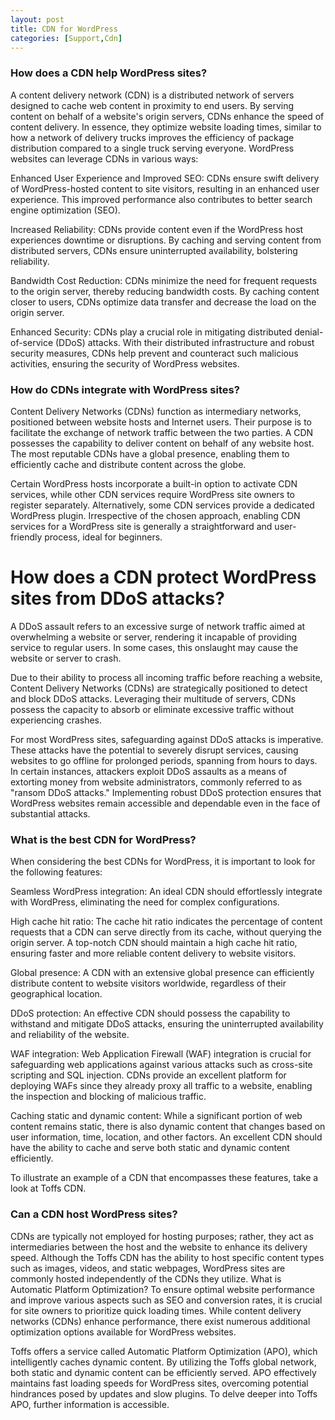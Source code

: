 ```yaml
---
layout: post
title: CDN for WordPress
categories: [Support,Cdn]
---
```


### How does a CDN help WordPress sites?
A content delivery network (CDN) is a distributed network of servers designed to cache web content in proximity to end users. By serving content on behalf of a website's origin servers, CDNs enhance the speed of content delivery. In essence, they optimize website loading times, similar to how a network of delivery trucks improves the efficiency of package distribution compared to a single truck serving everyone. WordPress websites can leverage CDNs in various ways:

Enhanced User Experience and Improved SEO: CDNs ensure swift delivery of WordPress-hosted content to site visitors, resulting in an enhanced user experience. This improved performance also contributes to better search engine optimization (SEO).

Increased Reliability: CDNs provide content even if the WordPress host experiences downtime or disruptions. By caching and serving content from distributed servers, CDNs ensure uninterrupted availability, bolstering reliability.

Bandwidth Cost Reduction: CDNs minimize the need for frequent requests to the origin server, thereby reducing bandwidth costs. By caching content closer to users, CDNs optimize data transfer and decrease the load on the origin server.

Enhanced Security: CDNs play a crucial role in mitigating distributed denial-of-service (DDoS) attacks. With their distributed infrastructure and robust security measures, CDNs help prevent and counteract such malicious activities, ensuring the security of WordPress websites.

### How do CDNs integrate with WordPress sites?
Content Delivery Networks (CDNs) function as intermediary networks, positioned between website hosts and Internet users. Their purpose is to facilitate the exchange of network traffic between the two parties. A CDN possesses the capability to deliver content on behalf of any website host. The most reputable CDNs have a global presence, enabling them to efficiently cache and distribute content across the globe.

Certain WordPress hosts incorporate a built-in option to activate CDN services, while other CDN services require WordPress site owners to register separately. Alternatively, some CDN services provide a dedicated WordPress plugin. Irrespective of the chosen approach, enabling CDN services for a WordPress site is generally a straightforward and user-friendly process, ideal for beginners.

# How does a CDN protect WordPress sites from DDoS attacks?
A DDoS assault refers to an excessive surge of network traffic aimed at overwhelming a website or server, rendering it incapable of providing service to regular users. In some cases, this onslaught may cause the website or server to crash.

Due to their ability to process all incoming traffic before reaching a website, Content Delivery Networks (CDNs) are strategically positioned to detect and block DDoS attacks. Leveraging their multitude of servers, CDNs possess the capacity to absorb or eliminate excessive traffic without experiencing crashes.

For most WordPress sites, safeguarding against DDoS attacks is imperative. These attacks have the potential to severely disrupt services, causing websites to go offline for prolonged periods, spanning from hours to days. In certain instances, attackers exploit DDoS assaults as a means of extorting money from website administrators, commonly referred to as "ransom DDoS attacks." Implementing robust DDoS protection ensures that WordPress websites remain accessible and dependable even in the face of substantial attacks.


### What is the best CDN for WordPress?
When considering the best CDNs for WordPress, it is important to look for the following features:

Seamless WordPress integration: An ideal CDN should effortlessly integrate with WordPress, eliminating the need for complex configurations.

High cache hit ratio: The cache hit ratio indicates the percentage of content requests that a CDN can serve directly from its cache, without querying the origin server. A top-notch CDN should maintain a high cache hit ratio, ensuring faster and more reliable content delivery to website visitors.

Global presence: A CDN with an extensive global presence can efficiently distribute content to website visitors worldwide, regardless of their geographical location.

DDoS protection: An effective CDN should possess the capability to withstand and mitigate DDoS attacks, ensuring the uninterrupted availability and reliability of the website.

WAF integration: Web Application Firewall (WAF) integration is crucial for safeguarding web applications against various attacks such as cross-site scripting and SQL injection. CDNs provide an excellent platform for deploying WAFs since they already proxy all traffic to a website, enabling the inspection and blocking of malicious traffic.

Caching static and dynamic content: While a significant portion of web content remains static, there is also dynamic content that changes based on user information, time, location, and other factors. An excellent CDN should have the ability to cache and serve both static and dynamic content efficiently.

To illustrate an example of a CDN that encompasses these features, take a look at Toffs CDN.

### Can a CDN host WordPress sites?
CDNs are typically not employed for hosting purposes; rather, they act as intermediaries between the host and the website to enhance its delivery speed. Although the Toffs CDN has the ability to host specific content types such as images, videos, and static webpages, WordPress sites are commonly hosted independently of the CDNs they utilize.
What is Automatic Platform Optimization?
To ensure optimal website performance and improve various aspects such as SEO and conversion rates, it is crucial for site owners to prioritize quick loading times. While content delivery networks (CDNs) enhance performance, there exist numerous additional optimization options available for WordPress websites.

Toffs offers a service called Automatic Platform Optimization (APO), which intelligently caches dynamic content. By utilizing the Toffs global network, both static and dynamic content can be efficiently served. APO effectively maintains fast loading speeds for WordPress sites, overcoming potential hindrances posed by updates and slow plugins. To delve deeper into Toffs APO, further information is accessible.
